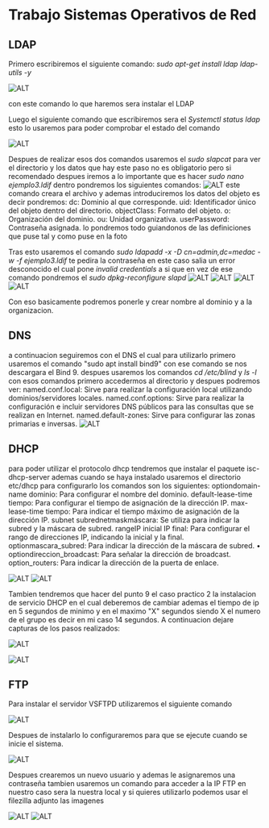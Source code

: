 # Trabajo Sistemas Operativos de Red

## LDAP
Primero escribiremos el siguiente comando: _sudo apt-get install ldap ldap-utils -y_

![ALT](IMG/PRIMER.png)

con este comando lo que haremos sera instalar el LDAP

Luego el siguiente comando que escribiremos sera el _Systemctl status ldap_ esto lo usaremos para poder comprobar el estado del comando

![ALT](IMG/SEGUNDA%20FOTO.png)

Despues de realizar esos dos comandos usaremos el _sudo slapcat_ para ver el directorio y los datos que hay este paso no es obligatorio pero si recomendado
despues iremos a lo importante que es hacer _sudo nano ejemplo3.ldif_ dentro pondremos los siguientes comandos:
![ALT](img/undecima.png) 
este comando creara el archivo y ademas introduciremos los datos del objeto es decir pondremos:
dc: Dominio al que corresponde. 
uid: Identificador único del objeto dentro del directorio. 
objectClass: Formato del objeto. 
o: Organización del dominio.
ou: Unidad organizativa.
userPassword: Contraseña asignada.
lo pondremos todo guiandonos de las definiciones que puse tal y como puse en la foto

Tras esto usaremos el comando _sudo ldapadd -x -D cn=admin,dc=medac -w -f ejemplo3.ldif_ te pedira la contraseña en este caso salia un error desconocido el cual pone _invalid credentials_ a si que en vez de ese comando pondremos el _sudo dpkg-reconfigure slapd_
 ![ALT](img/SEXTA%20FOTO.png) 
 ![ALT](img/SEPTIMA%20FOTO%20.png)
 ![ALT](img/NOVENA%20FOTO.png)
 ![ALT](img/decima%20foto.png)

 Con eso basicamente podremos ponerle y crear nombre al dominio y a la organizacion.

## DNS 

a continuacion seguiremos con el DNS el cual para utilizarlo primero usaremos el comando "sudo apt install bind9" con ese comando se nos descargara el Bind 9. despues usaremos los comandos _cd /etc/blind_ y _ls -l_
con esos comandos primero accedermos al directorio y despues podremos ver:
named.conf.local: Sirve para realizar la configuración local utilizando dominios/servidores locales. 
named.conf.options: Sirve para realizar la configuración e incluir servidores DNS públicos para las consultas que se realizan en Internet. 
named.default-zones: Sirve para configurar las zonas primarias e inversas.
![ALT](img/doceava%20foto.png)

## DHCP

para poder utilizar el protocolo dhcp tendremos que instalar el paquete isc-dhcp-server ademas cuando se haya instalado usaremos el directorio etc/dhcp para configurarlo los comandos son los siguientes:
optiondomain-name dominio: Para configurar el nombre del dominio. 
default-lease-time tiempo: Para configurar el tiempo de asignación de la dirección IP. 
max-lease-time tiempo: Para indicar el tiempo máximo de asignación de la dirección IP. 
subnet subrednetmaskmáscara: Se utiliza para indicar la subred y la máscara de subred. 
rangeIP inicial IP final: Para configurar el rango de direcciones IP, indicando la inicial y la final. 
optionmascara_subred: Para indicar la dirección de la máscara de subred. • optiondireccion_broadcast: Para señalar la dirección de broadcast. 
option_routers: Para indicar la dirección de la puerta de enlace. 

![ALT](img/Treceava%20foto.png)
![ALT](img/14%20foto.png)

Tambien tendremos que hacer del punto 9 el caso practico 2 la instalacion de servicio DHCP en el cual deberemos de cambiar ademas el tiempo de ip en 5 segundos de minimo y en el maximo "X" segundos siendo X el numero de el grupo es decir en mi caso 14 segundos. A continuacion dejare capturas de los pasos realizados:


![ALT](img/15%20FOTO%20NO%20PRACTICA.png)

![ALT](img/15%20FOTO%20(PRACTICA).png)

## FTP

Para instalar el servidor VSFTPD utilizaremos el siguiente comando

![ALT](img/16%20FOTO.png)

Despues de instalarlo lo configuraremos para que se ejecute cuando se inicie el sistema.

![ALT](img/17%20FOTO.png)

Despues crearemos un nuevo usuario y ademas le asignaremos una contraseña tambien usaremos un comando para acceder a la IP FTP en nuestro caso sera la nuestra local y si quieres utilizarlo podemos usar el filezilla adjunto las imagenes

![ALT](img/Captura.PNG)
![ALT](img/18%20FOTO.png)